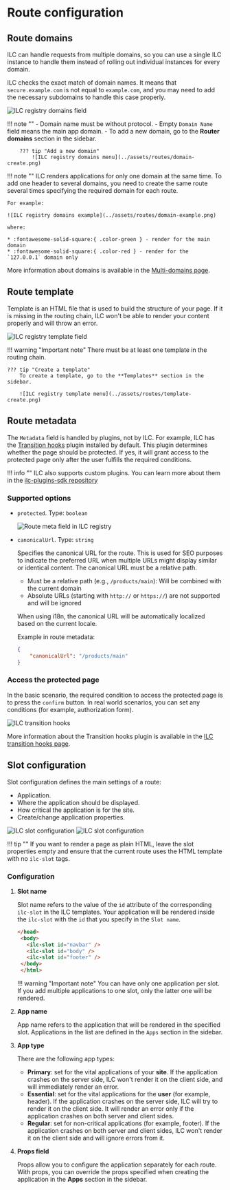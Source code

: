 # Route configuration

## Route domains

ILC can handle requests from multiple domains, so you can use a single ILC instance to handle them instead of rolling out individual instances for every domain.

ILC checks the exact match of domain names. It means that `secure.example.com` is not equal to `example.com`, and you may need to add the necessary subdomains to handle this case properly.

![ILC registry domains field](../assets/routes/domain-field.png)

!!! note ""
    - Domain name must be without protocol.
    - Empty `Domain Name` field means the main app domain.
    - To add a new domain, go to the **Router domains** section in the sidebar.
        
        ??? tip "Add a new domain"
            ![ILC registry domains menu](../assets/routes/domain-create.png)

!!! note ""
    ILC renders applications for only one domain at the same time. To add one header to several domains, you need to create the same route several times specifying the required domain for each route.

    For example:

    ![ILC registry domains example](../assets/routes/domain-example.png)

    where:

    * :fontawesome-solid-square:{ .color-green } - render for the main domain
    * :fontawesome-solid-square:{ .color-red } - render for the `127.0.0.1` domain only

More information about domains is available in the [Multi-domains page](../multi-domains.md).

## Route template

Template is an HTML file that is used to build the structure of your page. If it is missing in the routing chain, ILC won't be able to render your content properly and will throw an error.

![ILC registry template field](../assets/routes/template-field.png)

!!! warning "Important note"
    There must be at least one template in the routing chain.

    ??? tip "Create a template"
        To create a template, go to the **Templates** section in the sidebar.
        
        ![ILC registry template menu](../assets/routes/template-create.png)

## Route metadata

The `Metadata` field is handled by plugins, not by ILC. For example, ILC has the [Transition hooks](https://github.com/namecheap/ilc-plugins-sdk/tree/master/src/plugins/transitionHooks) plugin installed by default. This plugin determines whether the page should be protected. If yes, it will grant access to the protected page only after the user fulfills the required conditions.

!!! info ""
    ILC also supports custom plugins. You can learn more about them in the [ilc-plugins-sdk repository](https://github.com/namecheap/ilc-plugins-sdk)

### Supported options

- `protected`. Type: `boolean`
    
    ![Route meta field in ILC registry](../assets/route_meta_field.gif)

-   `canonicalUrl`. Type: `string`

    Specifies the canonical URL for the route. This is used for SEO purposes to indicate the preferred URL when multiple URLs might display similar or identical content. The canonical URL must be a relative path.

    -   Must be a relative path (e.g., `/products/main`): Will be combined with the current domain
    -   Absolute URLs (starting with `http://` or `https://`) are not supported and will be ignored

    When using i18n, the canonical URL will be automatically localized based on the current locale.

    Example in route metadata:

    ```json
    {
        "canonicalUrl": "/products/main"
    }
    ```

### Access the protected page

In the basic scenario, the required condition to access the protected page is to press the `confirm` button. In real world scenarios, you can set any conditions (for example, authorization form).

![ILC transition hooks](../assets/transition_hooks.gif)

More information about the Transition hooks plugin is available in the [ILC transition hooks page](../transition_hooks.md).

## Slot configuration

Slot configuration defines the main settings of a route:

- Application.
- Where the application should be displayed.
- How critical the application is for the site.
- Create/change application properties.

![ILC slot configuration](../assets/routes/slot-configuration1.png)
![ILC slot configuration](../assets/routes/slot-configuration2.png)

!!! tip ""
    If you want to render a page as plain HTML, leave the slot properties empty and ensure that the current route uses the HTML template with no `ilc-slot` tags.

### Configuration

1. **Slot name**
    
    Slot name refers to the value of the `id` attribute of the corresponding `ilc-slot` in the ILC templates. Your application will be rendered inside the `ilc-slot` with the `id` that you specify in the `Slot name`.

    ```html
    </head>
     <body>
       <ilc-slot id="navbar" />
       <ilc-slot id="body" />
       <ilc-slot id="footer" />
     </body>
     </html>
    ```

    !!! warning "Important note"
        You can have only one application per slot. If you add multiple applications to one slot, only the latter one will be rendered.

1. **App name**

    App name refers to the application that will be rendered in the specified slot. Applications in the list are defined in the `Apps` section in the sidebar.

1. **App type**

    There are the following app types:
     
    - **Primary**: set for the vital applications of your **site**. If the application crashes on the server side, ILC won't render it on the client side, and will immediately render an error.
    - **Essential**: set for the vital applications for the **user** (for example, header). If the application crashes on the server side, ILC will try to render it on the client side. It will render an error only if the application crashes on both server and client sides.
    - **Regular**: set for non-critical applications (for example, footer). If the application crashes on both server and client sides, ILC won't render it on the client side and will ignore errors from it.

1. **Props field**

    Props allow you to configure the application separately for each route. With props, you can override the props specified when creating the application in the **Apps** section in the sidebar.
